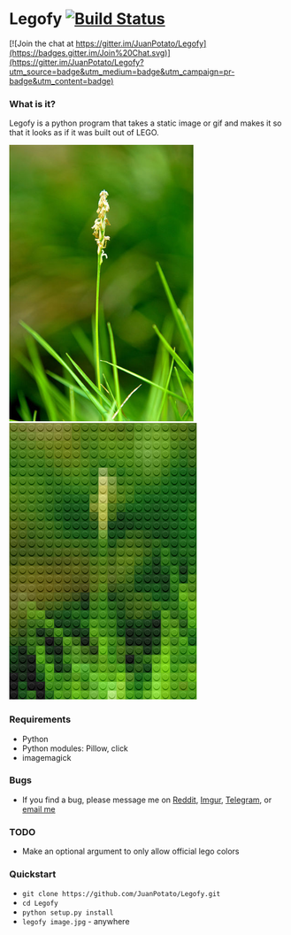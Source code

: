# Legofy [![Build Status](https://travis-ci.org/JuanPotato/Legofy.svg?branch=master)](https://travis-ci.org/JuanPotato/Legofy)

[![Join the chat at https://gitter.im/JuanPotato/Legofy](https://badges.gitter.im/Join%20Chat.svg)](https://gitter.im/JuanPotato/Legofy?utm_source=badge&utm_medium=badge&utm_campaign=pr-badge&utm_content=badge)

### What is it?
Legofy is a python program that takes a static image or gif and makes it so that it looks as if it was built out of LEGO.

<img alt="Before" title="Before" height="500" src="tests/image.jpg?raw=true">
<img alt="After" title="After" height="500" src="tests/lego_image.png?raw=true">

### Requirements
* Python
* Python modules: Pillow, click
* imagemagick

### Bugs
* If you find a bug, please message me on [Reddit](http://www.reddit.com/message/compose/?to=juan_potato), [Imgur](http://imgur.com/user/juanpotato), [Telegram](https://telegram.me/awkward_potato), or [email me](mailto:juanpotatodev@gmail.com)

### TODO
* Make an optional argument to only allow official lego colors

### Quickstart
* `git clone https://github.com/JuanPotato/Legofy.git`
* `cd Legofy`
* `python setup.py install`
* `legofy image.jpg` - anywhere
